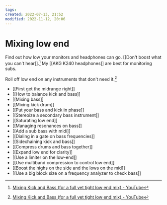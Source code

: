 ```yaml
---
tags: 
created: 2022-07-13, 21:52
modified: 2022-11-12, 20:06
---
```


# Mixing low end
Find out how low your monitors and headphones can go. [[Don't boost what you can't hear]].[^1] My [[AKG K240 headphones]] are best for monitoring subs.

Roll off low end on any instruments that don't need it.[^1]

- [[First get the midrange right]]
- [[How to balance kick and bass]]
- [[Mixing bass]]
- [[Mixing kick drum]]
- [[Put your bass and kick in phase]]
- [[Stereoize a secondary bass instrument]]
- [[Saturating low end]]
- [[Managing resonances on bass]]
- [[Add a sub bass with midi]]
- [[Dialing in a gate on bass frequencies]]
- [[Sidechaining kick and bass]]
- [[Compress drums and bass together]]
- [[Expand low end for clarity]]
- [[Use a limiter on the low-end]]
- [[Use multiband compression to control low end]]
- [[Boost the highs on the side and the lows on the mid]]
- [[Use a big block size on a frequency analyzer to check bass]]

[^1]: [Mixing Kick and Bass (for a full yet tight low end mix) - YouTube](https://youtu.be/j0wMg3ZgItM)